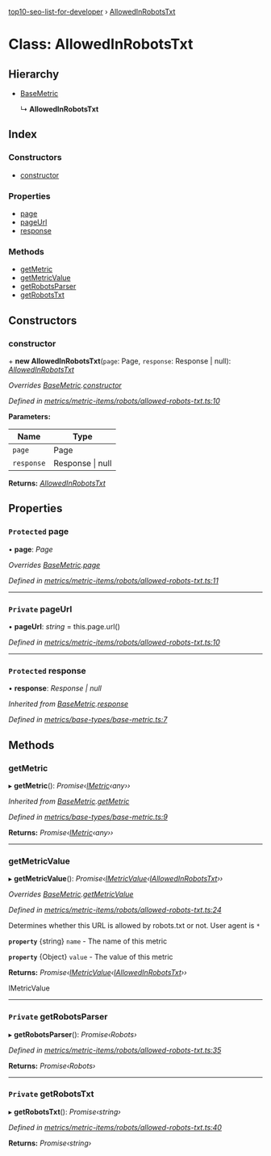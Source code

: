 [top10-seo-list-for-developer](../README.md) › [AllowedInRobotsTxt](allowedinrobotstxt.md)

# Class: AllowedInRobotsTxt

## Hierarchy

* [BaseMetric](basemetric.md)

  ↳ **AllowedInRobotsTxt**

## Index

### Constructors

* [constructor](allowedinrobotstxt.md#constructor)

### Properties

* [page](allowedinrobotstxt.md#protected-page)
* [pageUrl](allowedinrobotstxt.md#private-pageurl)
* [response](allowedinrobotstxt.md#protected-response)

### Methods

* [getMetric](allowedinrobotstxt.md#getmetric)
* [getMetricValue](allowedinrobotstxt.md#getmetricvalue)
* [getRobotsParser](allowedinrobotstxt.md#private-getrobotsparser)
* [getRobotsTxt](allowedinrobotstxt.md#private-getrobotstxt)

## Constructors

###  constructor

\+ **new AllowedInRobotsTxt**(`page`: Page, `response`: Response | null): *[AllowedInRobotsTxt](allowedinrobotstxt.md)*

*Overrides [BaseMetric](basemetric.md).[constructor](basemetric.md#constructor)*

*Defined in [metrics/metric-items/robots/allowed-robots-txt.ts:10](https://github.com/deepcrawl/top10-seo-list-for-developer/blob/e8cd669/src/metrics/metric-items/robots/allowed-robots-txt.ts#L10)*

**Parameters:**

Name | Type |
------ | ------ |
`page` | Page |
`response` | Response &#124; null |

**Returns:** *[AllowedInRobotsTxt](allowedinrobotstxt.md)*

## Properties

### `Protected` page

• **page**: *Page*

*Overrides [BaseMetric](basemetric.md).[page](basemetric.md#protected-page)*

*Defined in [metrics/metric-items/robots/allowed-robots-txt.ts:11](https://github.com/deepcrawl/top10-seo-list-for-developer/blob/e8cd669/src/metrics/metric-items/robots/allowed-robots-txt.ts#L11)*

___

### `Private` pageUrl

• **pageUrl**: *string* =  this.page.url()

*Defined in [metrics/metric-items/robots/allowed-robots-txt.ts:10](https://github.com/deepcrawl/top10-seo-list-for-developer/blob/e8cd669/src/metrics/metric-items/robots/allowed-robots-txt.ts#L10)*

___

### `Protected` response

• **response**: *Response | null*

*Inherited from [BaseMetric](basemetric.md).[response](basemetric.md#protected-response)*

*Defined in [metrics/base-types/base-metric.ts:7](https://github.com/deepcrawl/top10-seo-list-for-developer/blob/e8cd669/src/metrics/base-types/base-metric.ts#L7)*

## Methods

###  getMetric

▸ **getMetric**(): *Promise‹[IMetric](../interfaces/imetric.md)‹any››*

*Inherited from [BaseMetric](basemetric.md).[getMetric](basemetric.md#getmetric)*

*Defined in [metrics/base-types/base-metric.ts:9](https://github.com/deepcrawl/top10-seo-list-for-developer/blob/e8cd669/src/metrics/base-types/base-metric.ts#L9)*

**Returns:** *Promise‹[IMetric](../interfaces/imetric.md)‹any››*

___

###  getMetricValue

▸ **getMetricValue**(): *Promise‹[IMetricValue](../interfaces/imetricvalue.md)‹[IAllowedInRobotsTxt](../interfaces/iallowedinrobotstxt.md)››*

*Overrides [BaseMetric](basemetric.md).[getMetricValue](basemetric.md#abstract-getmetricvalue)*

*Defined in [metrics/metric-items/robots/allowed-robots-txt.ts:24](https://github.com/deepcrawl/top10-seo-list-for-developer/blob/e8cd669/src/metrics/metric-items/robots/allowed-robots-txt.ts#L24)*

Determines whether this URL is allowed by robots.txt or not.
User agent is `*`

**`property`** {string} `name` - The name of this metric

**`property`** {Object<IAllowedInRobotsTxt>} `value` - The value of this metric

**Returns:** *Promise‹[IMetricValue](../interfaces/imetricvalue.md)‹[IAllowedInRobotsTxt](../interfaces/iallowedinrobotstxt.md)››*

IMetricValue

___

### `Private` getRobotsParser

▸ **getRobotsParser**(): *Promise‹Robots›*

*Defined in [metrics/metric-items/robots/allowed-robots-txt.ts:35](https://github.com/deepcrawl/top10-seo-list-for-developer/blob/e8cd669/src/metrics/metric-items/robots/allowed-robots-txt.ts#L35)*

**Returns:** *Promise‹Robots›*

___

### `Private` getRobotsTxt

▸ **getRobotsTxt**(): *Promise‹string›*

*Defined in [metrics/metric-items/robots/allowed-robots-txt.ts:40](https://github.com/deepcrawl/top10-seo-list-for-developer/blob/e8cd669/src/metrics/metric-items/robots/allowed-robots-txt.ts#L40)*

**Returns:** *Promise‹string›*
